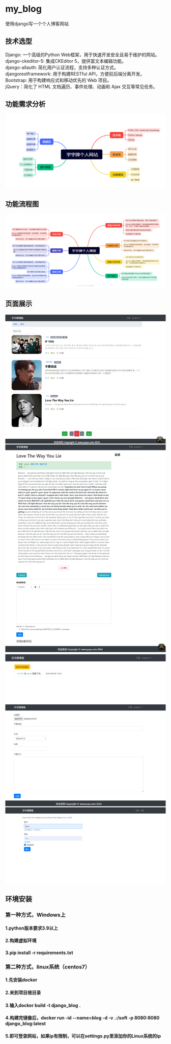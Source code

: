 # my_blog
使用django写一个个人博客网站

## 技术选型
Django: 一个高级的Python Web框架，用于快速开发安全且易于维护的网站。  
django-ckeditor-5: 集成CKEditor 5，提供富文本编辑功能。  
django-allauth: 简化用户认证流程，支持多种认证方式。  
djangorestframework: 用于构建RESTful API，方便前后端分离开发。  
Bootstrap: 用于构建响应式和移动优先的 Web 项目。  
jQuery：简化了 HTML 文档遍历、事件处理、动画和 Ajax 交互等常见任务。

## 功能需求分析
![img_1.png](img_1.png)

## 功能流程图
![img_2.png](img_2.png)


## 页面展示
![img_3.png](img_3.png "首页")
![img_4.png](img_4.png "详情页")
![img_5.png](img_5.png "回复通知")
![img_7.png](img_7.png "添加文章")
![img_8.png](img_8.png "登录页面")

## 环境安装
### 第一种方式，Windows上
#### 1.python版本要求3.9以上
#### 2.构建虚拟环境
#### 3.pip install -r requirements.txt

### 第二种方式，linux系统（centos7）
#### 1.先安装docker
#### 2.来到项目根目录
#### 3.输入docker build -t django_blog .
#### 4.构建完镜像后，docker run -id --name=blog -d -v .:/soft -p 8080:8080 django_blog:latest
#### 5.即可登录网站，如果ip有限制，可以在settings.py里添加你的Linux系统的ip
